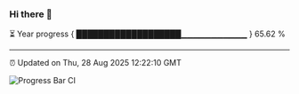 ### Hi there 👋

⏳ Year progress { ███████████████████▁▁▁▁▁▁▁▁▁▁▁ } 65.62 %

---

⏰ Updated on Thu, 28 Aug 2025 12:22:10 GMT

![Progress Bar CI](https://github.com/Shyam-Makwana/GitHub-Actions-Demo/workflows/Progress%20Bar%20CI/badge.svg)
